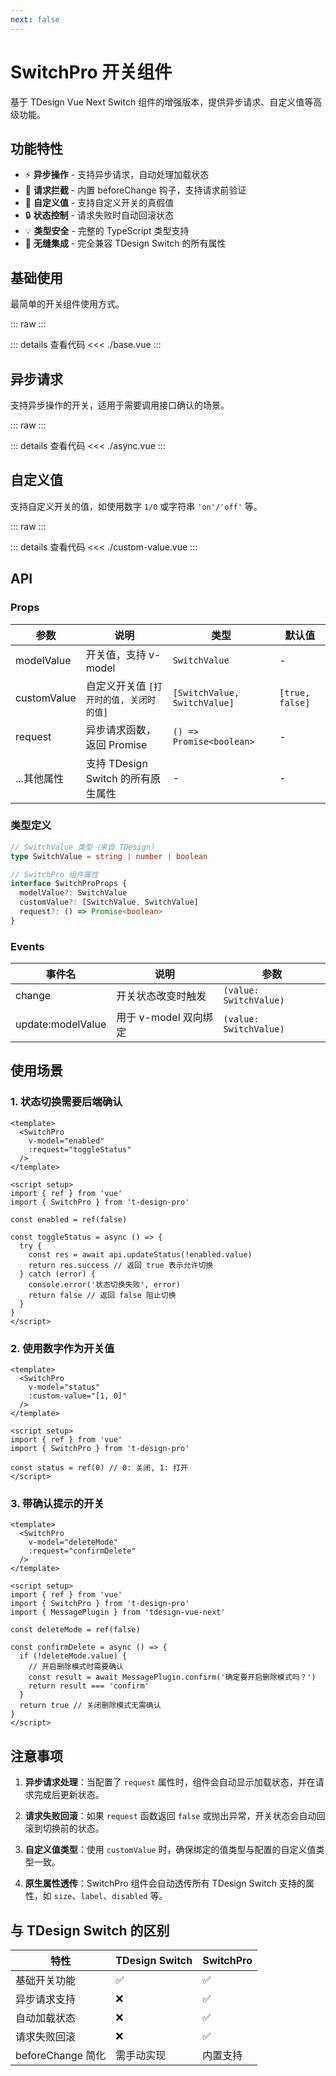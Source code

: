 ```yaml
---
next: false
---
```


<script setup>
import BaseSwitch from './base.vue'
import AsyncSwitch from './async.vue'
import CustomValueSwitch from './custom-value.vue'
import DemoPreview from '../DemoPreview.vue'
</script>

# SwitchPro 开关组件

基于 TDesign Vue Next Switch 组件的增强版本，提供异步请求、自定义值等高级功能。

## 功能特性

- ⚡ **异步操作** - 支持异步请求，自动处理加载状态
- 🔄 **请求拦截** - 内置 beforeChange 钩子，支持请求前验证
- 🎯 **自定义值** - 支持自定义开关的真假值
- 🔒 **状态控制** - 请求失败时自动回滚状态
- 💡 **类型安全** - 完整的 TypeScript 类型支持
- 🎨 **无缝集成** - 完全兼容 TDesign Switch 的所有属性

## 基础使用

最简单的开关组件使用方式。

::: raw
<BaseSwitch />
:::

::: details 查看代码
<<< ./base.vue
:::

## 异步请求

支持异步操作的开关，适用于需要调用接口确认的场景。

::: raw
<AsyncSwitch />
:::

::: details 查看代码
<<< ./async.vue
:::

## 自定义值

支持自定义开关的值，如使用数字 `1/0` 或字符串 `'on'/'off'` 等。

::: raw
<CustomValueSwitch />
:::

::: details 查看代码
<<< ./custom-value.vue
:::

## API

### Props

| 参数 | 说明 | 类型 | 默认值 |
|------|------|------|--------|
| modelValue | 开关值，支持 v-model | `SwitchValue` | - |
| customValue | 自定义开关值 `[打开时的值, 关闭时的值]` | `[SwitchValue, SwitchValue]` | `[true, false]` |
| request | 异步请求函数，返回 Promise | `() => Promise<boolean>` | - |
| ...其他属性 | 支持 TDesign Switch 的所有原生属性 | - | - |

### 类型定义

```typescript
// SwitchValue 类型（来自 TDesign）
type SwitchValue = string | number | boolean

// SwitchPro 组件属性
interface SwitchProProps {
  modelValue?: SwitchValue
  customValue?: [SwitchValue, SwitchValue]
  request?: () => Promise<boolean>
}
```

### Events

| 事件名 | 说明 | 参数 |
|--------|------|------|
| change | 开关状态改变时触发 | `(value: SwitchValue)` |
| update:modelValue | 用于 v-model 双向绑定 | `(value: SwitchValue)` |

## 使用场景

### 1. 状态切换需要后端确认

```vue
<template>
  <SwitchPro
    v-model="enabled"
    :request="toggleStatus"
  />
</template>

<script setup>
import { ref } from 'vue'
import { SwitchPro } from 't-design-pro'

const enabled = ref(false)

const toggleStatus = async () => {
  try {
    const res = await api.updateStatus(!enabled.value)
    return res.success // 返回 true 表示允许切换
  } catch (error) {
    console.error('状态切换失败', error)
    return false // 返回 false 阻止切换
  }
}
</script>
```

### 2. 使用数字作为开关值

```vue
<template>
  <SwitchPro
    v-model="status"
    :custom-value="[1, 0]"
  />
</template>

<script setup>
import { ref } from 'vue'
import { SwitchPro } from 't-design-pro'

const status = ref(0) // 0: 关闭, 1: 打开
</script>
```

### 3. 带确认提示的开关

```vue
<template>
  <SwitchPro
    v-model="deleteMode"
    :request="confirmDelete"
  />
</template>

<script setup>
import { ref } from 'vue'
import { SwitchPro } from 't-design-pro'
import { MessagePlugin } from 'tdesign-vue-next'

const deleteMode = ref(false)

const confirmDelete = async () => {
  if (!deleteMode.value) {
    // 开启删除模式时需要确认
    const result = await MessagePlugin.confirm('确定要开启删除模式吗？')
    return result === 'confirm'
  }
  return true // 关闭删除模式无需确认
}
</script>
```

## 注意事项

1. **异步请求处理**：当配置了 `request` 属性时，组件会自动显示加载状态，并在请求完成后更新状态。

2. **请求失败回滚**：如果 `request` 函数返回 `false` 或抛出异常，开关状态会自动回滚到切换前的状态。

3. **自定义值类型**：使用 `customValue` 时，确保绑定的值类型与配置的自定义值类型一致。

4. **原生属性透传**：SwitchPro 组件会自动透传所有 TDesign Switch 支持的属性，如 `size`、`label`、`disabled` 等。

## 与 TDesign Switch 的区别

| 特性 | TDesign Switch | SwitchPro |
|------|---------------|-----------|
| 基础开关功能 | ✅ | ✅ |
| 异步请求支持 | ❌ | ✅ |
| 自动加载状态 | ❌ | ✅ |
| 请求失败回滚 | ❌ | ✅ |
| beforeChange 简化 | 需手动实现 | 内置支持 |